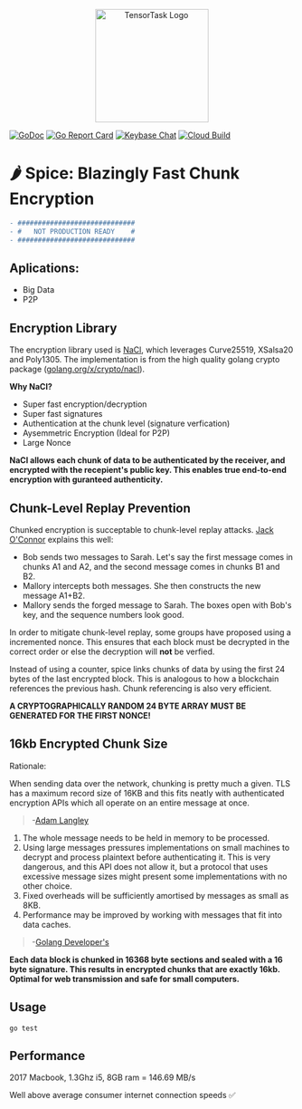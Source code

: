 <p align="center">
<a href="https://tensortask.com">
<img width="200" alt="TensorTask Logo" src="https://storage.googleapis.com/tensortask-static/tensortask_transparent.png">
</a>
</p>

[![GoDoc][1]][2] [![Go Report Card][3]][4] [![Keybase Chat][5]][6] [![Cloud Build][7]][8]

[1]: https://godoc.org/github.com/tensortask/spice?status.svg
[2]: https://godoc.org/github.com/tensortask/spice
[3]: https://goreportcard.com/badge/github.com/tensortask/spice
[4]: https://goreportcard.com/report/github.com/tensortask/spice
[5]: https://img.shields.io/badge/keybase%20chat-tensortask.public-blue.svg
[6]: https://keybase.io/team/tensortask.public
[7]: https://storage.googleapis.com/tensortask-static/build/spice.svg
[8]: https://github.com/sbsends/cloud-build-badge

[9]: http://nacl.cr.yp.to/
[10]: https://godoc.org/golang.org/x/crypto/nacl
[11]: https://crypto.stackexchange.com/questions/22435/public-key-encryption-and-big-files-with-nacl#answer-31554
[12]: https://www.imperialviolet.org/2014/06/27/streamingencryption.html
[13]: https://godoc.org/golang.org/x/crypto/nacl/secretbox

# 🌶 Spice: Blazingly Fast Chunk Encryption

```diff
- #############################
- #   NOT PRODUCTION READY    #
- #############################
```
## Aplications:
* Big Data
* P2P

## Encryption Library

The encryption library used is [NaCl][9], which leverages Curve25519, XSalsa20 and Poly1305. The implementation is from the high quality golang crypto package ([golang.org/x/crypto/nacl][10]).

**Why NaCl?**

* Super fast encryption/decryption
* Super fast signatures
* Authentication at the chunk level (signature verfication)
* Aysemmetric Encryption (Ideal for P2P)
* Large Nonce

**NaCl allows each chunk of data to be authenticated by the receiver, and encrypted with the recepient's public key. This enables true end-to-end encryption with guranteed authenticity.**

## Chunk-Level Replay Prevention
Chunked encryption is succeptable to chunk-level replay attacks. [Jack O'Connor][11] explains this well: 

* Bob sends two messages to Sarah. Let's say the first message comes in chunks A1 and A2, and the second message comes in chunks B1 and B2.
* Mallory intercepts both messages. She then constructs the new message A1+B2.
* Mallory sends the forged message to Sarah. The boxes open with Bob's key, and the sequence numbers look good.


In order to mitigate chunk-level replay, some groups have proposed using a incremented nonce. This ensures that each block must be decrypted in the correct order or else the decryption will **not** be verfied.

Instead of using a counter, spice links chunks of data by using the first 24 bytes of the last encrypted block. This is analogous to how a blockchain references the previous hash. Chunk referencing is also very efficient.

**A CRYPTOGRAPHICALLY RANDOM 24 BYTE ARRAY MUST BE GENERATED FOR THE FIRST NONCE!**

## 16kb Encrypted Chunk Size
Rationale: 

When sending data over the network, chunking is pretty much a given. TLS has a maximum record size of 16KB and this fits neatly with authenticated encryption APIs which all operate on an entire message at once.
>-[Adam Langley][11]



1. The whole message needs to be held in memory to be processed.
2. Using large messages pressures implementations on small machines to decrypt and process plaintext before authenticating it. This is very dangerous, and this API does not allow it, but a protocol that uses excessive message sizes might present some implementations with no other choice.
3. Fixed overheads will be sufficiently amortised by messages as small as 8KB.
4. Performance may be improved by working with messages that fit into data caches.
>-[Golang Developer's][13]

**Each data block is chunked in 16368 byte sections and sealed with a 16 byte signature. This results in encrypted chunks that are exactly 16kb. Optimal for web transmission and safe for small computers.**

## Usage

`go test`

## Performance

2017 Macbook, 1.3Ghz i5, 8GB ram = 146.69 MB/s

Well above average consumer internet connection speeds ✅
